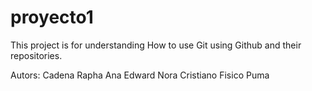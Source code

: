 # proyecto1

This project is for understanding How to use Git using Github and their repositories.


Autors:
Cadena
Rapha
Ana
Edward
Nora
Cristiano
Fisico
Puma
